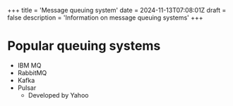 +++
title = 'Message queuing system'
date = 2024-11-13T07:08:01Z
draft = false
description = 'Information on message queuing systems'
+++

# Popular queuing systems

- IBM MQ
- RabbitMQ
- Kafka
- Pulsar
    - Developed by Yahoo
